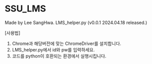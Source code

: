 # SSU_LMS
Made by Lee SangHwa.
LMS_helper.py (v0.0.1 2024.04.18 released.)





[사용법] 
1. Chrome과 해당버전에 맞는 ChromeDriver를 설치합니다.
2. LMS_helper.py에서 id와 pw를 입력하세요.
3. 코드를 python이 호환되는 환경에서 실행시킵니다.
